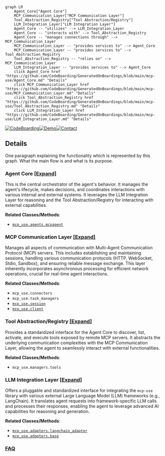 ```mermaid
graph LR
    Agent_Core["Agent Core"]
    MCP_Communication_Layer["MCP Communication Layer"]
    Tool_Abstraction_Registry["Tool Abstraction/Registry"]
    LLM_Integration_Layer["LLM Integration Layer"]
    Agent_Core -- "utilizes" --> LLM_Integration_Layer
    Agent_Core -- "interacts with" --> Tool_Abstraction_Registry
    Agent_Core -- "manages connections through" --> MCP_Communication_Layer
    MCP_Communication_Layer -- "provides services to" --> Agent_Core
    MCP_Communication_Layer -- "provides services to" --> Tool_Abstraction_Registry
    Tool_Abstraction_Registry -- "relies on" --> MCP_Communication_Layer
    LLM_Integration_Layer -- "provides services to" --> Agent_Core
    click Agent_Core href "https://github.com/CodeBoarding/GeneratedOnBoardings/blob/main/mcp-use/Agent_Core.md" "Details"
    click MCP_Communication_Layer href "https://github.com/CodeBoarding/GeneratedOnBoardings/blob/main/mcp-use/MCP_Communication_Layer.md" "Details"
    click Tool_Abstraction_Registry href "https://github.com/CodeBoarding/GeneratedOnBoardings/blob/main/mcp-use/Tool_Abstraction_Registry.md" "Details"
    click LLM_Integration_Layer href "https://github.com/CodeBoarding/GeneratedOnBoardings/blob/main/mcp-use/LLM_Integration_Layer.md" "Details"
```

[![CodeBoarding](https://img.shields.io/badge/Generated%20by-CodeBoarding-9cf?style=flat-square)](https://github.com/CodeBoarding/GeneratedOnBoardings)[![Demo](https://img.shields.io/badge/Try%20our-Demo-blue?style=flat-square)](https://www.codeboarding.org/demo)[![Contact](https://img.shields.io/badge/Contact%20us%20-%20contact@codeboarding.org-lightgrey?style=flat-square)](mailto:contact@codeboarding.org)

## Details

One paragraph explaining the functionality which is represented by this graph. What the main flow is and what is its purpose.

### Agent Core [[Expand]](./Agent_Core.md)
This is the central orchestrator of the agent's behavior. It manages the agent's lifecycle, makes decisions, and coordinates interactions with various internal and external systems. It leverages the LLM Integration Layer for reasoning and the Tool Abstraction/Registry for interacting with external capabilities.


**Related Classes/Methods**:

- <a href="https://github.com/mcp-use/mcp-use/blob/main/mcp_use/agents/mcpagent.py" target="_blank" rel="noopener noreferrer">`mcp_use.agents.mcpagent`</a>


### MCP Communication Layer [[Expand]](./MCP_Communication_Layer.md)
Manages all aspects of communication with Multi-Agent Communication Protocol (MCP) servers. This includes establishing and maintaining sessions, handling various communication protocols (HTTP, WebSocket, Stdio, Sandbox), and ensuring reliable message exchange. This layer inherently incorporates asynchronous processing for efficient network operations, crucial for real-time agent interactions.


**Related Classes/Methods**:

- `mcp_use.connectors`
- `mcp_use.task_managers`
- <a href="https://github.com/mcp-use/mcp-use/blob/main/mcp_use/session.py" target="_blank" rel="noopener noreferrer">`mcp_use.session`</a>
- <a href="https://github.com/mcp-use/mcp-use/blob/main/mcp_use/client.py" target="_blank" rel="noopener noreferrer">`mcp_use.client`</a>


### Tool Abstraction/Registry [[Expand]](./Tool_Abstraction_Registry.md)
Provides a standardized interface for the Agent Core to discover, list, activate, and execute tools exposed by remote MCP servers. It abstracts the underlying communication complexities with the MCP Communication Layer, allowing the agent to seamlessly interact with external functionalities.


**Related Classes/Methods**:

- `mcp_use.managers.tools`


### LLM Integration Layer [[Expand]](./LLM_Integration_Layer.md)
Offers a pluggable and standardized interface for integrating the `mcp-use` library with various external Large Language Model (LLM) frameworks (e.g., LangChain). It translates agent requests into framework-specific LLM calls and processes their responses, enabling the agent to leverage advanced AI capabilities for reasoning and generation.


**Related Classes/Methods**:

- <a href="https://github.com/mcp-use/mcp-use/blob/main/mcp_use/adapters/langchain_adapter.py" target="_blank" rel="noopener noreferrer">`mcp_use.adapters.langchain_adapter`</a>
- <a href="https://github.com/mcp-use/mcp-use/blob/main/mcp_use/adapters/base.py" target="_blank" rel="noopener noreferrer">`mcp_use.adapters.base`</a>




### [FAQ](https://github.com/CodeBoarding/GeneratedOnBoardings/tree/main?tab=readme-ov-file#faq)